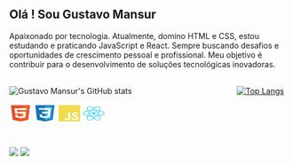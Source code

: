 ## Olá ! Sou Gustavo Mansur

Apaixonado por tecnologia. Atualmente, domino HTML e CSS, estou estudando e praticando JavaScript e React. Sempre buscando desafios e oportunidades de crescimento pessoal e profissional. Meu objetivo é contribuir para o desenvolvimento de soluções tecnológicas inovadoras.
<br>
<br>
<div style="display: flex;">
  <img src="https://github-readme-stats.vercel.app/api?username=gustavomansurr&show_icons=true&theme=radical" alt="Gustavo Mansur's GitHub stats" width="400" style="margin-right: 10px;">
  <a href="https://github.com/gustavomansurr/">
    <img src="https://github-readme-stats.vercel.app/api/top-langs/?username=gustavomansurr&layout=compact&theme=radical" alt="Top Langs" width="360">
  </a>
</div>

<div style="display: inline_block"><br>
  <img align="center" alt="Gu-HTML" height="30" width="40" src="https://raw.githubusercontent.com/devicons/devicon/master/icons/html5/html5-original.svg">
  <img align="center" alt="Gu-CSS" height="30" width="40" src="https://raw.githubusercontent.com/devicons/devicon/master/icons/css3/css3-original.svg">
  <img align="center" alt="Gu-Js" height="30" width="40" src="https://raw.githubusercontent.com/devicons/devicon/master/icons/javascript/javascript-plain.svg">
  <img align="center" alt="Gu-React" height="30" width="40" src="https://raw.githubusercontent.com/devicons/devicon/master/icons/react/react-original.svg">
</div>
 
  ##
 <br>
 
<div>
  <a href="https://www.linkedin.com/in/gustavo-mansur-959835236/" target="_blank"><img src="https://img.shields.io/badge/-LinkedIn-%230077B5?style=for-the-badge&logo=linkedin&logoColor=white" target="_blank"></a> 
   <a href = "mailto:gustavomansur.guerra@gmail.com"><img src="https://img.shields.io/badge/-Gmail-%23333?style=for-the-badge&logo=gmail&logoColor=white" target="_blank"></a>
</div>



